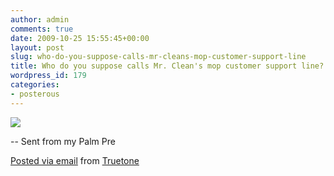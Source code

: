 ```yaml
---
author: admin
comments: true
date: 2009-10-25 15:55:45+00:00
layout: post
slug: who-do-you-suppose-calls-mr-cleans-mop-customer-support-line
title: Who do you suppose calls Mr. Clean's mop customer support line?
wordpress_id: 179
categories:
- posterous
---
```


[![](http://posterous.com/getfile/files.posterous.com/truetone/ccw59PyqcgK9Duh0dz20iQwXjzC2MUYGZL0uphqnRk0plc45nWkmgPlfJK8O/CIMG0114.jpg.scaled.500.jpg)](http://posterous.com/getfile/files.posterous.com/truetone/DRSIl8W8EFUkLUURYPXrkD0sETlpblB1bUfMFPUWhvCXOZlEuO1xMN0cVGt6/CIMG0114.jpg.scaled.1000.jpg)

-- Sent from my Palm Pre

  


     

 [Posted via email](http://posterous.com)   from [Truetone](http://truetone.posterous.com/who-do-you-suppose-calls-mr-cleans-mop-custom)  

 
